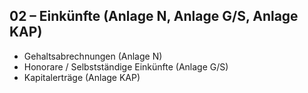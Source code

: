 ## 02 – Einkünfte (Anlage N, Anlage G/S, Anlage KAP)
- Gehaltsabrechnungen (Anlage N)  
- Honorare / Selbstständige Einkünfte (Anlage G/S)  
- Kapitalerträge (Anlage KAP)